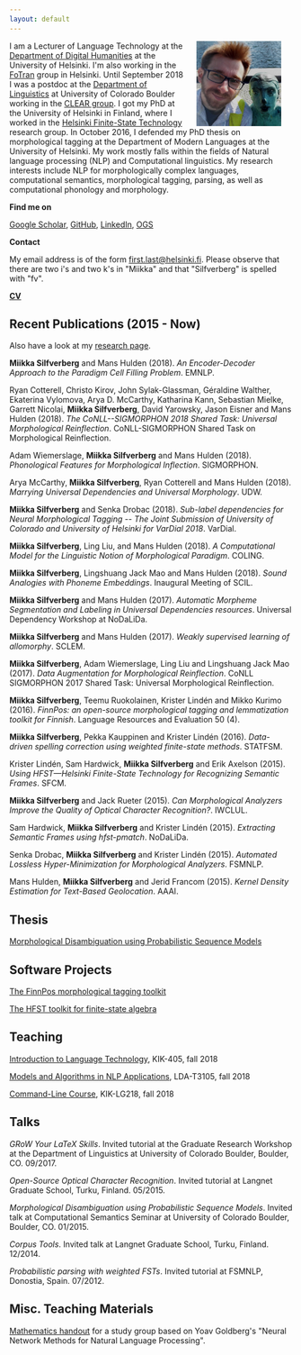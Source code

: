 ```yaml
---
layout: default
---
```


<img src="assets/me.jpg" alt="Photo" hspace="20" width="30%" align="right"/> I am a Lecturer of Language Technology at the [Department of Digital Humanities](https://blogs.helsinki.fi/language-technology/) at the University of Helsinki. I'm also working in the [FoTran](https://blogs.helsinki.fi/found-in-translation/) group in Helsinki. Until September 2018 I was a postdoc at the [Department of Linguistics](https://www.colorado.edu/linguistics/) at University of Colorado Boulder working in the [CLEAR group](https://www.colorado.edu/lab/clear/). I got my PhD at the University of Helsinki in Finland, where I worked in the [Helsinki Finite-State Technology](http://hfst.github.io/) research group. In October 2016, I defended my PhD thesis on morphological tagging at the Department of Modern Languages at the University of Helsinki. My work mostly falls within the fields of Natural language processing (NLP) and Computational linguistics. My research interests include NLP for morphologically complex languages, computational semantics, morphological tagging, parsing, as well as computational phonology and morphology. 

**Find me on**

[Google Scholar](https://scholar.google.com/citations?user=0ey1PKYAAAAJ&hl=en), [GitHub](https://github.com/mpsilfve), [LinkedIn](https://fi.linkedin.com/in/miikka-silfverberg-78146019), [OGS](https://online-go.com/player/131477/)

**Contact**

My email address is of the form first.last@helsinki.fi. Please
observe that there are two i's and two k's in "Miikka" and that
"Silfverberg" is spelled with "fv".

[**CV**](https://www.overleaf.com/read/mmqcvwqpvtqw)

## Recent Publications (2015 - Now)

Also have a look at my [research page](research.html).

**Miikka Silfverberg** and Mans Hulden (2018). _An Encoder-Decoder Approach to the Paradigm Cell Filling Problem_. EMNLP.

Ryan Cotterell, Christo Kirov, John Sylak-Glassman, Géraldine Walther, Ekaterina Vylomova, Arya D. McCarthy, Katharina Kann, Sebastian Mielke, Garrett Nicolai, **Miikka Silfverberg**, David Yarowsky, Jason Eisner and Mans Hulden (2018). _The CoNLL--SIGMORPHON 2018 Shared Task: Universal Morphological Reinflection_. CoNLL-SIGMORPHON Shared Task on Morphological Reinflection.

Adam Wiemerslage, **Miikka Silfverberg** and Mans Hulden (2018). _Phonological Features for Morphological Inflection_. SIGMORPHON.

Arya McCarthy, **Miikka Silfverberg**, Ryan Cotterell and Mans Hulden (2018). _Marrying Universal Dependencies and Universal Morphology_. UDW.
 
**Miikka Silfverberg** and Senka Drobac (2018). _Sub-label dependencies for Neural Morphological Tagging -- The Joint Submission of University of Colorado and University of Helsinki for VarDial 2018_. VarDial.

**Miikka Silfverberg**, Ling Liu, and Mans Hulden (2018). _A Computational Model for the Linguistic Notion of Morphological Paradigm_. COLING.

**Miikka Silfverberg**, Lingshuang Jack Mao and Mans Hulden (2018). _Sound Analogies with Phoneme Embeddings_. Inaugural Meeting of SCIL.

**Miikka Silfverberg** and Mans Hulden (2017). _Automatic Morpheme Segmentation and Labeling in Universal Dependencies resources_. Universal Dependency Workshop at NoDaLiDa.

**Miikka Silfverberg** and Mans Hulden (2017). _Weakly supervised learning of allomorphy_. SCLEM.

**Miikka Silfverberg**, Adam Wiemerslage, Ling Liu and Lingshuang Jack Mao (2017). _Data Augmentation for Morphological Reinflection_. CoNLL SIGMORPHON 2017 Shared Task: Universal Morphological Reinflection.

**Miikka Silfverberg**, Teemu Ruokolainen, Krister Lindén and Mikko Kurimo (2016). _FinnPos: an open-source morphological tagging and lemmatization toolkit for Finnish_. Language Resources and Evaluation 50 (4).

**Miikka Silfverberg**, Pekka Kauppinen and Krister Lindén (2016). _Data-driven spelling correction using weighted finite-state methods_. STATFSM.

Krister Lindén, Sam Hardwick, **Miikka Silfverberg** and Erik Axelson (2015). _Using HFST—Helsinki Finite-State Technology for Recognizing Semantic Frames_. SFCM.

**Miikka Silfverberg** and Jack Rueter (2015). _Can Morphological Analyzers Improve the Quality of Optical Character Recognition?_. IWCLUL.

Sam Hardwick, **Miikka Silfverberg** and Krister Lindén (2015). _Extracting Semantic Frames using hfst-pmatch_. NoDaLiDa.

Senka Drobac, **Miikka Silfverberg** and Krister Lindén (2015). _Automated Lossless Hyper-Minimization for Morphological Analyzers_. FSMNLP.

Mans Hulden, **Miikka Silfverberg** and Jerid Francom (2015). _Kernel Density Estimation for Text-Based Geolocation_. AAAI.

## Thesis 

[Morphological Disambiguation using
Probabilistic Sequence Models](https://helda.helsinki.fi/bitstream/handle/10138/167029/morpholo.pdf?sequence=1)

## Software Projects

[The FinnPos morphological tagging toolkit](https://github.com/mpsilfve/finnpos)

[The HFST toolkit for finite-state algebra](http://hfst.github.io/)

## Teaching

[Introduction to Language Technology](https://courses.helsinki.fi/en/kik-405/124787882), KIK-405, fall 2018

[Models and Algorithms in NLP Applications](https://courses.helsinki.fi/en/LDA-T3105/124901235), LDA-T3105, fall 2018

[Command-Line Course](https://courses.helsinki.fi/en/kik-lg218/126710126), KIK-LG218, fall 2018

## Talks

_GRoW Your LaTeX Skills_. Invited tutorial at the Graduate Research
Workshop at the Department of Linguistics at University of Colorado
Boulder, Boulder, CO. 09/2017.

_Open-Source Optical Character Recognition_. Invited tutorial at
Langnet Graduate School, Turku, Finland. 05/2015.

_Morphological Disambiguation using Probabilistic Sequence
Models_. Invited talk at Computational Semantics Seminar at University
of Colorado Boulder, Boulder, CO. 01/2015.

_Corpus Tools_. Invited talk at Langnet Graduate School, Turku,
Finland. 12/2014.

_Probabilistic parsing with weighted FSTs_. Invited tutorial at
FSMNLP, Donostia, Spain. 07/2012.


## Misc. Teaching Materials

[Mathematics handout](https://www.overleaf.com/read/vptxdcbwqnjz) for a study group based on Yoav Goldberg's "Neural Network Methods for Natural Language Processing".